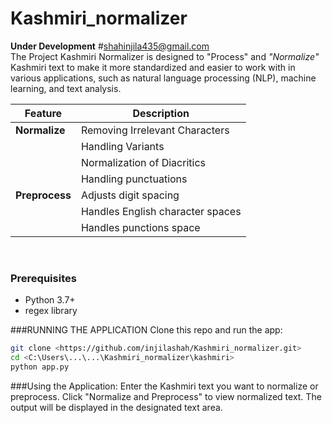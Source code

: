 # Kashmiri_normalizer
**Under Development**
#shahinjila435@gmail.com
<br>
The Project Kashmiri Normalizer is  designed to "Process" and *"Normalize"* Kashmiri text to make it more standardized and easier to work with in various applications, such as natural language processing (NLP), machine learning, and text analysis. <br>

|    Feature    | Description                      |
|---------------|----------------------------------|
| **Normalize** | Removing Irrelevant Characters   |
|               | Handling Variants                |
|               | Normalization of Diacritics      |
|               | Handling punctuations|           |
| **Preprocess**| Adjusts digit spacing            |                    
|               | Handles English character spaces |
|               | Handles punctions space          |

<br>

### Prerequisites

- Python 3.7+
- regex library 

###RUNNING THE APPLICATION 
Clone this   repo  and run the app:
```bash
git clone <https://github.com/injilashah/Kashmiri_normalizer.git>
cd <C:\Users\...\...\Kashmiri_normalizer\kashmiri>
python app.py
```



###Using the Application:
Enter the Kashmiri text you want to normalize or preprocess.
Click "Normalize and Preprocess" to view normalized text.
The  output will be displayed  in the designated text area.







